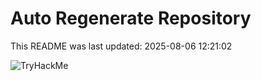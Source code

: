# Auto Regenerate Repository

This README was last updated: 2025-08-06 12:21:02

 ![TryHackMe](https://tryhackme.com/badge/533634)